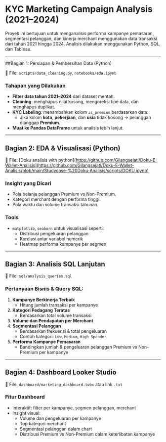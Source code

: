 # KYC Marketing Campaign Analysis (2021–2024)

Proyek ini bertujuan untuk menganalisis performa kampanye pemasaran, segmentasi pelanggan, dan kinerja merchant menggunakan data transaksi dari tahun 2021 hingga 2024. Analisis dilakukan menggunakan Python, SQL, dan Tableau.

---

##Bagian 1: Persiapan & Pembersihan Data (Python)

📌 File: `scripts/data_cleaning.py`, `notebooks/eda.ipynb`

### Tahapan yang Dilakukan
- **Filter data tahun 2021–2024** dari dataset mentah.
- **Cleaning**: menghapus nilai kosong, mengoreksi tipe data, dan menghapus duplikat.
- **KYC Labeling**: menambahkan kolom `is_premium` berdasarkan data:
  - Jika kolom **kota**, **pekerjaan**, dan **usia** tidak kosong → pelanggan dianggap **Premium**.
- **Muat ke Pandas DataFrame** untuk analisis lebih lanjut.

---

## Bagian 2: EDA & Visualisasi (Python)

📌 File: [Doku analisis with python](https://github.com/Gilangsejati/Doku-E-Wallet-Analisis](https://github.com/Gilangsejati/Doku-E-Wallet-Analisis/blob/main/Studycase-%20Doku-Analisis/scripts/DOKU.ipynb)


### Insight yang Dicari
- Pola belanja pelanggan Premium vs Non-Premium.
- Kategori merchant dengan performa tinggi.
- Pola waktu dan volume transaksi tahunan.

### Tools
- `matplotlib`, `seaborn` untuk visualisasi seperti:
  - Distribusi pengeluaran pelanggan
  - Korelasi antar variabel numerik
  - Heatmap performa kampanye per segmen

---

## Bagian 3: Analisis SQL Lanjutan

📌 File: `sql/analysis_queries.sql`

### Pertanyaan Bisnis & Query SQL:
1. **Kampanye Berkinerja Terbaik**
   - Hitung jumlah transaksi per kampanye
2. **Kategori Pedagang Teratas**
   - Berdasarkan total volume transaksi
3. **Volume dan Pendapatan per Merchant**
4. **Segmentasi Pelanggan**
   - Berdasarkan frekuensi & total pengeluaran
   - Contoh kategori: `Low`, `Medium`, `High Spender`
5. **Performa Kampanye Pemasaran**
   - Bandingkan jumlah & pengeluaran pelanggan Premium vs Non-Premium per kampanye

---

## Bagian 4: Dashboard Looker Studio

📌 File: `dashboard/marketing_dashboard.twbx` atau link `.txt`

### Fitur Dashboard
- Interaktif: filter per kampanye, segmen pelanggan, merchant
- Insight visual:
  - Volume dan pengeluaran per kampanye
  - Top kategori merchant
  - Segmentasi pelanggan dalam chart
  - Distribusi Premium vs Non-Premium dalam keterlibatan kampanye

